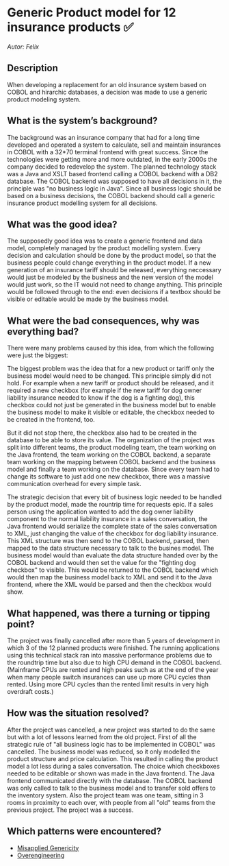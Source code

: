 # Generic Product model for 12 insurance products ✅
*Autor: Felix*

## Description
When developing a replacement for an old insurance system based on COBOL and hirarchic databases, a decision was made to use a generic product modeling system.

## What is the system’s background?
The background was an insurance company that had for a long time developed and operated a system to calculate, sell and maintain insurances in COBOL with a 32*70 terminal frontend with great success.
Since the technologies were getting more and more outdated, in the early 2000s the company decided to redevelop the system. The planned technology stack was a Java and XSLT based frontend calling a COBOL backend with a DB2 database.
The COBOL backend was supposed to have all decisions in it, the principle was "no business logic in Java". Since all business logic should be based on a business decisions, the COBOL backend should call a generic insurance product modelling system for all decisions.

## What was the good idea?
The supposedly good idea was to create a generic frontend and data model, completely managed by the product modelling system. Every decision and calculation should be done by the product model, so that the business people could change everything in the product model. If a new generation of an insurance tariff should be released, everything neccessary would just be modeled by the business and the new version of the model would just work, so the IT would not need to change anything. This principle would be followed through to the end: even decisions if a textbox should be visible or editable would be made by the business model.

## What were the bad consequences, why was everything bad?

There were many problems caused by this idea, from which the following were just the biggest:

The biggest problem was the idea that for a new product or tariff only the business model would need to be changed. This principle simply did not hold. For example when a new tariff or product should be released, and it required a new checkbox (for example if the new tariff for dog owner liability insurance needed to know if the dog is a fighting dog), this checkbox could not just be generated in the business model but to enable the business model to make it visible or editable, the checkbox needed to be created in the frontend, too. 

But it did not stop there, the checkbox also had to be created in the database to be able to store its value. The organization of the project was split into different teams, the product modeling team, the team working on the Java frontend, the team working on the COBOL backend, a separate team working on the mapping between COBOL backend and the business model and finally a team working on the database. Since every team had to change its software to just add one new checkbox, there was a massive communication overhead for every simple task.

The strategic decision that every bit of business logic needed to be handled by the product model, made the rountrip time for requests epic. If a sales person using the application wanted to add the dog owner liability component to the normal liability insurance in a sales conversation, the Java frontend would serialize the complete state of the sales conversation to XML, just changing the value of the checkbox for dog liability insurance. This XML structure was then send to the COBOL backend, parsed, then mapped to the data structure necessary to talk to the busines model. The business model would than evaluate the data structure handed over by the COBOL backend and would then set the value for the "fighting dog checkbox" to visible. This would be returned to the COBOL backend which would then map the business model back to XML and send it to the Java frontend, where the XML would be parsed and then the checkbox would show.


## What happened, was there a turning or tipping point?

The project was finally cancelled after more than 5 years of development in which 3 of the 12 planned products were finished. The running applications using this technical stack ran into massive performance problems due to the roundtrip time but also due to high CPU demand in the COBOL backend. (Mainframe CPUs are rented and high peaks such as at the end of the year when many people switch insurances can use up more CPU cycles than rented. Using more CPU cycles than the rented limit results in very high overdraft costs.)

## How was the situation resolved?

After the project was cancelled, a new project was started to do the same but with a lot of lessons learned from the old project. First of all the strategic rule of "all business logic has to be implemented in COBOL" was cancelled. The business model was reduced, so it only modelled the product structure and price calculation. This resulted in calling the product model a lot less during a sales conversation. The choice which checkboxes needed to be editable or shown was made in the Java frontend. The Java frontend communicated directly with the database. The COBOL backend was only called to talk to the business model and to transfer sold offers to the inventory system. Also the project team was one team, sitting in 3 rooms in proximity to each over, with people from all "old" teams from the previous project. The project was a success.

## Which patterns were encountered?

* [Misapplied Genericity](../patterns/misapplied_genericity.md)
* [Overengineering](../patterns/over_engineering.md)


